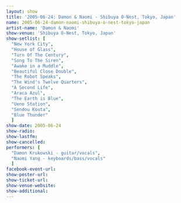 ```yaml
---
layout: show
title: '2005-06-24: Damon & Naomi - Shibuya O-Nest, Tokyo, Japan'
name: 2005-06-24-damon-naomi-shibuya-o-nest-tokyo-japan
artist-name: 'Damon & Naomi'
show-venue: 'Shibuya O-Nest, Tokyo, Japan'
show-setlist: [
  "New York City",
  "House of Glass",
  "Turn Of The Century",
  "Song To The Siren",
  "Awake in a Muddle",
  "Beautiful Close Double",
  "The Robot Speaks",
  "The Wind's Twelve Quarters",
  "A Second Life",
  "Araca Azul",
  "The Earth is Blue",
  "Ueno Station",
  "Sendou Kouta",
  "Blue Thunder"
  ]
show-date: 2005-06-24
show-radio: 
show-lastfm: 
show-cancelled: 
performers: [
  "Damon Krukowski - guitar/vocals",
  "Naomi Yang - keyboards/bass/vocals"
  ]
facebook-event-url: 
show-poster-url: 
show-ticket-url: 
show-venue-website: 
show-additional: 
---
```


